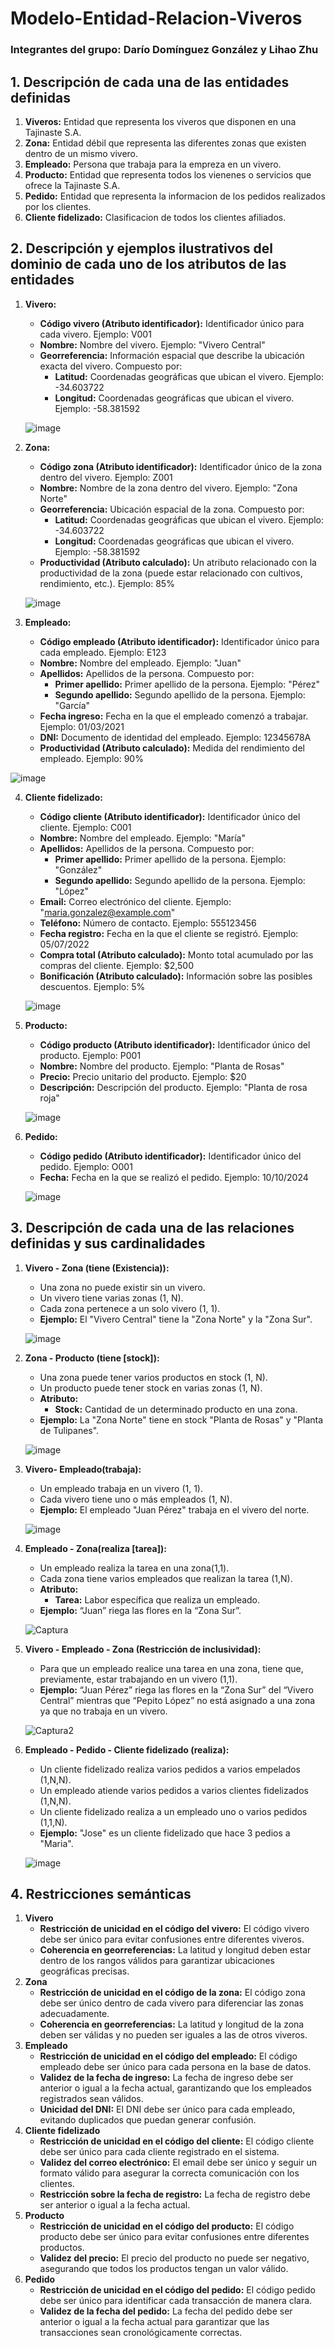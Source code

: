 # Modelo-Entidad-Relacion-Viveros
### Integrantes del grupo: Darío Domínguez González y Lihao Zhu
## 1. Descripción de cada una de las entidades definidas
1. **Viveros:** Entidad que representa los viveros que disponen en una Tajinaste S.A.
2. **Zona:** Entidad débil que representa las diferentes zonas que existen dentro de un mismo vivero.
3. **Empleado:** Persona que trabaja para la empreza en un vivero.
4. **Producto:** Entidad que representa todos los vienenes o servicios que ofrece la Tajinaste S.A.
5. **Pedido:** Entidad que representa la informacion de los pedidos realizados por los clientes.
6. **Cliente fidelizado:** Clasificacion de todos los clientes afiliados.
## 2. Descripción y ejemplos ilustrativos del dominio de cada uno de los atributos de las entidades
1. **Vivero:**

   - **Código vivero (Atributo identificador):** Identificador único para cada vivero. Ejemplo: V001
   - **Nombre:** Nombre del vivero. Ejemplo: "Vivero Central"
   - **Georreferencia:** Información espacial que describe la ubicación exacta del vivero. Compuesto por:
     - **Latitud:** Coordenadas geográficas que ubican el vivero. Ejemplo: -34.603722
     - **Longitud:** Coordenadas geográficas que ubican el vivero. Ejemplo: -58.381592
   
   ![image](https://github.com/user-attachments/assets/badf0c24-cc86-49ed-ae4e-fb890a7cf105)

2. **Zona:**

   - **Código zona (Atributo identificador):** Identificador único de la zona dentro del vivero. Ejemplo: Z001
   - **Nombre:** Nombre de la zona dentro del vivero. Ejemplo: "Zona Norte"
   - **Georreferencia:** Ubicación espacial de la zona. Compuesto por: 
     - **Latitud:** Coordenadas geográficas que ubican el vivero. Ejemplo: -34.603722
     - **Longitud:** Coordenadas geográficas que ubican el vivero. Ejemplo: -58.381592
   - **Productividad (Atributo calculado):** Un atributo relacionado con la productividad de la zona (puede estar relacionado con cultivos, rendimiento, etc.). Ejemplo: 85%

   ![image](https://github.com/user-attachments/assets/789cb98f-a8e1-400e-a642-d58c2a19077c)

3. **Empleado:**

   - **Código empleado (Atributo identificador):** Identificador único para cada empleado. Ejemplo: E123
   - **Nombre:** Nombre del empleado. Ejemplo: "Juan"
   - **Apellidos:** Apellidos de la persona. Compuesto por:
     - **Primer apellido:** Primer apellido de la persona. Ejemplo: "Pérez"
     - **Segundo apellido:** Segundo apellido de la persona. Ejemplo: "García"
   - **Fecha ingreso:** Fecha en la que el empleado comenzó a trabajar. Ejemplo: 01/03/2021
   - **DNI:** Documento de identidad del empleado. Ejemplo: 12345678A
   - **Productividad (Atributo calculado):** Medida del rendimiento del empleado. Ejemplo: 90%

  ![image](https://github.com/user-attachments/assets/820c637f-fb23-46a0-9a40-c02cacee92c5)

4. **Cliente fidelizado:**

   - **Código cliente (Atributo identificador):** Identificador único del cliente. Ejemplo: C001
   - **Nombre:** Nombre del empleado. Ejemplo: "María"
   - **Apellidos:** Apellidos de la persona. Compuesto por:
     - **Primer apellido:** Primer apellido de la persona. Ejemplo: "González"
     - **Segundo apellido:** Segundo apellido de la persona. Ejemplo: "López"
   - **Email:** Correo electrónico del cliente. Ejemplo: "maria.gonzalez@example.com"
   - **Teléfono:** Número de contacto. Ejemplo: 555123456
   - **Fecha registro:** Fecha en la que el cliente se registró. Ejemplo: 05/07/2022
   - **Compra total (Atributo calculado):** Monto total acumulado por las compras del cliente. Ejemplo: $2,500
   - **Bonificación (Atributo calculado):** Información sobre las posibles descuentos. Ejemplo: 5%
  
   ![image](https://github.com/user-attachments/assets/29fe9d2c-c884-4cec-a9c5-a45206f5acbb)

5. **Producto:**

   - **Código producto (Atributo identificador):** Identificador único del producto. Ejemplo: P001
   - **Nombre:** Nombre del producto. Ejemplo: "Planta de Rosas"
   - **Precio:** Precio unitario del producto. Ejemplo: $20
   - **Descripción:** Descripción del producto. Ejemplo: "Planta de rosa roja"
  
   ![image](https://github.com/user-attachments/assets/933448a6-37f3-4b4c-8fb9-b8639603e043)

6. **Pedido:**

   - **Código pedido (Atributo identificador):** Identificador único del pedido. Ejemplo: O001
   - **Fecha:** Fecha en la que se realizó el pedido. Ejemplo: 10/10/2024
  
   ![image](https://github.com/user-attachments/assets/9aedf578-6e80-40f2-9bb6-48de81f9eee4)

## 3. Descripción de cada una de las relaciones definidas y sus cardinalidades
1. **Vivero - Zona (tiene (Existencia)):**
   - Una zona no puede existir sin un vivero.
   - Un vivero tiene varias zonas (1, N).
   - Cada zona pertenece a un solo vivero (1, 1).
   - **Ejemplo:** El "Vivero Central" tiene la "Zona Norte" y la "Zona Sur".
  
   ![image](https://github.com/user-attachments/assets/c04ae433-3881-4991-8215-fc9db71b330f)

2. **Zona - Producto (tiene [stock]):**
   - Una zona puede tener varios productos en stock (1, N).
   - Un producto puede tener stock en varias zonas (1, N).
   - **Atributo:**
     - **Stock:** Cantidad de un determinado producto en una zona.
   - **Ejemplo:** La "Zona Norte" tiene en stock "Planta de Rosas" y "Planta de Tulipanes".
  
   ![image](https://github.com/user-attachments/assets/bee0dc99-e40e-445d-9a11-63c36e99f021)

3. **Vivero- Empleado(trabaja):**
   - Un empleado trabaja en un vivero (1, 1).
   - Cada vivero tiene uno o más empleados (1, N).
   - **Ejemplo:** El empleado "Juan Pérez" trabaja en el vivero del norte.
  
   ![image](https://github.com/user-attachments/assets/1417be6d-c1d4-45f2-a94f-ebc6fbd77bd2)

4. **Empleado - Zona(realiza [tarea]):**
   - Un empleado realiza la tarea en una zona(1,1).
   - Cada zona tiene varios empleados que realizan la tarea (1,N).
   - **Atributo:**
     - **Tarea:** Labor específica que realiza un empleado.
   - **Ejemplo:** “Juan” riega las flores en la “Zona Sur”.
  
   ![Captura](https://github.com/user-attachments/assets/b9f479cb-1e82-4cc1-8f8f-de7c41635954)

5. **Vivero - Empleado - Zona (Restricción de inclusividad):**
   - Para que un empleado realice una tarea en una zona, tiene que, previamente, estar trabajando en un vivero (1,1).
   - **Ejemplo:** “Juan Pérez” riega las flores en la “Zona Sur” del “Vivero Central” mientras que “Pepito López” no está asignado a una zona ya que no trabaja en un vivero.
  
   ![Captura2](https://github.com/user-attachments/assets/946467fb-7d2f-48b9-bfe2-5f945b948b6b)

6. **Empleado - Pedido - Cliente fidelizado (realiza):**
   - Un cliente fidelizado realiza varios pedidos a varios  empelados (1,N,N).
   - Un empleado atiende varios pedidos a varios clientes fidelizados (1,N,N).
   - Un cliente fidelizado realiza a un empleado uno o varios pedidos (1,1,N).
   - **Ejemplo:** "Jose" es un cliente fidelizado que hace 3 pedios a "Maria".
  
   ![image](https://github.com/user-attachments/assets/f675658d-eea7-49e1-b107-494b4b101de7)

## 4. Restricciones semánticas
1. **Vivero**
   - **Restricción de unicidad en el código del vivero:** El código vivero debe ser único para evitar confusiones entre diferentes viveros.
   - **Coherencia en georreferencias:** La latitud y longitud deben estar dentro de los rangos válidos para garantizar ubicaciones geográficas precisas.
2. **Zona**
   - **Restricción de unicidad en el código de la zona:** El código zona debe ser único dentro de cada vivero para diferenciar las zonas adecuadamente.
   - **Coherencia en georreferencias:** La latitud y longitud de la zona deben ser válidas y no pueden ser iguales a las de otros viveros.
3. **Empleado**
   - **Restricción de unicidad en el código del empleado:** El código empleado debe ser único para cada persona en la base de datos.
   - **Validez de la fecha de ingreso:** La fecha de ingreso debe ser anterior o igual a la fecha actual, garantizando que los empleados registrados sean válidos.
   - **Unicidad del DNI:** El DNI debe ser único para cada empleado, evitando duplicados que puedan generar confusión.
4. **Cliente fidelizado**
   - **Restricción de unicidad en el código del cliente:** El código cliente debe ser único para cada cliente registrado en el sistema.
   - **Validez del correo electrónico:** El email debe ser único y seguir un formato válido para asegurar la correcta comunicación con los clientes.
   - **Restricción sobre la fecha de registro:** La fecha de registro debe ser anterior o igual a la fecha actual.
5. **Producto**
   - **Restricción de unicidad en el código del producto:** El código producto debe ser único para evitar confusiones entre diferentes productos.
   - **Validez del precio:** El precio del producto no puede ser negativo, asegurando que todos los productos tengan un valor válido.
6. **Pedido**
   - **Restricción de unicidad en el código del pedido:** El código pedido debe ser único para identificar cada transacción de manera clara.
   - **Validez de la fecha del pedido:** La fecha del pedido debe ser anterior o igual a la fecha actual para garantizar que las transacciones sean cronológicamente correctas.
